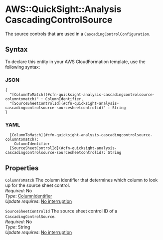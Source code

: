 # AWS::QuickSight::Analysis CascadingControlSource<a name="aws-properties-quicksight-analysis-cascadingcontrolsource"></a>

The source controls that are used in a `CascadingControlConfiguration`\.

## Syntax<a name="aws-properties-quicksight-analysis-cascadingcontrolsource-syntax"></a>

To declare this entity in your AWS CloudFormation template, use the following syntax:

### JSON<a name="aws-properties-quicksight-analysis-cascadingcontrolsource-syntax.json"></a>

```
{
  "[ColumnToMatch](#cfn-quicksight-analysis-cascadingcontrolsource-columntomatch)" : ColumnIdentifier,
  "[SourceSheetControlId](#cfn-quicksight-analysis-cascadingcontrolsource-sourcesheetcontrolid)" : String
}
```

### YAML<a name="aws-properties-quicksight-analysis-cascadingcontrolsource-syntax.yaml"></a>

```
  [ColumnToMatch](#cfn-quicksight-analysis-cascadingcontrolsource-columntomatch): 
    ColumnIdentifier
  [SourceSheetControlId](#cfn-quicksight-analysis-cascadingcontrolsource-sourcesheetcontrolid): String
```

## Properties<a name="aws-properties-quicksight-analysis-cascadingcontrolsource-properties"></a>

`ColumnToMatch`  <a name="cfn-quicksight-analysis-cascadingcontrolsource-columntomatch"></a>
The column identifier that determines which column to look up for the source sheet control\.  
*Required*: No  
*Type*: [ColumnIdentifier](aws-properties-quicksight-analysis-columnidentifier.md)  
*Update requires*: [No interruption](https://docs.aws.amazon.com/AWSCloudFormation/latest/UserGuide/using-cfn-updating-stacks-update-behaviors.html#update-no-interrupt)

`SourceSheetControlId`  <a name="cfn-quicksight-analysis-cascadingcontrolsource-sourcesheetcontrolid"></a>
The source sheet control ID of a `CascadingControlSource`\.  
*Required*: No  
*Type*: String  
*Update requires*: [No interruption](https://docs.aws.amazon.com/AWSCloudFormation/latest/UserGuide/using-cfn-updating-stacks-update-behaviors.html#update-no-interrupt)